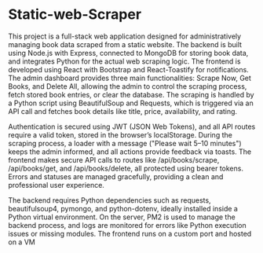 # Static-web-Scraper
This project is a full-stack web application designed for administratively managing book data scraped from a static website. The backend is built using Node.js with Express, connected to MongoDB for storing book data, and integrates Python for the actual web scraping logic. The frontend is developed using React with Bootstrap and React-Toastify for notifications. The admin dashboard provides three main functionalities: Scrape Now, Get Books, and Delete All, allowing the admin to control the scraping process, fetch stored book entries, or clear the database. The scraping is handled by a Python script using BeautifulSoup and Requests, which is triggered via an API call and fetches book details like title, price, availability, and rating.

Authentication is secured using JWT (JSON Web Tokens), and all API routes require a valid token, stored in the browser’s localStorage. During the scraping process, a loader with a message ("Please wait 5–10 minutes") keeps the admin informed, and all actions provide feedback via toasts. The frontend makes secure API calls to routes like /api/books/scrape, /api/books/get, and /api/books/delete, all protected using bearer tokens. Errors and statuses are managed gracefully, providing a clean and professional user experience.

The backend requires Python dependencies such as requests, beautifulsoup4, pymongo, and python-dotenv, ideally installed inside a Python virtual environment. On the server, PM2 is used to manage the backend process, and logs are monitored for errors like Python execution issues or missing modules. The frontend runs on a custom port and hosted on a VM 

